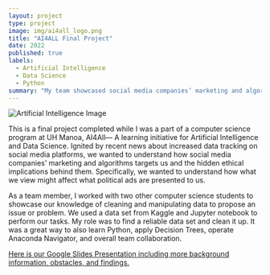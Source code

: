 ```yaml
---
layout: project
type: project
image: img/ai4all_logo.png
title: "AI4ALL Final Project"
date: 2022
published: true
labels:
  - Artificial Intelligence
  - Data Science
  - Python
summary: "My team showcased social media companies’ marketing and algorithms targets us by analyzing a data set regarding political social media ads viewed."
---
```


![Artificial Intelligence Image](img/socialmedia-ai.jpg)

This is a final project completed while I was a part of a computer science program at UH Manoa, AI4All— A learning initiative for Artificial Intelligence and Data Science. Ignited by recent news about increased data tracking on social media platforms, we wanted to understand how social media companies’ marketing and algorithms targets us and the hidden ethical implications behind them. Specifically, we wanted to understand how what we view might affect what political ads are presented to us.

As a team member, I worked with two other computer science students to showcase our knowledge of cleaning and manipulating data to propose an issue or problem. We used a data set from Kaggle and Jupyter notebook to perform our tasks. My role was to find a reliable data set and clean it up. It was a great way to also learn Python, apply Decision Trees, operate Anaconda Navigator, and overall team collaboration. 

[Here is our Google Slides Presentation including more background information, obstacles, and findings.](https://docs.google.com/presentation/d/1WWVus4Mm5T8OtfaycxZZe4krILQsvmAv9iRrC0wBEDA/edit?usp=sharing)
